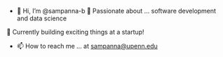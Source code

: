 - 👋 Hi, I’m @sampanna-b
👀 Passionate about ... software development and data science

🚀 Currently building exciting things at a startup!
- 📫 How to reach me ... at sampanna@upenn.edu

<!---
sampanna-b/sampanna-b is a ✨ special ✨ repository because its `README.md` (this file) appears on your GitHub profile.
You can click the Preview link to take a look at your changes.
--->
